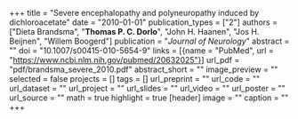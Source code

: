+++
title = "Severe encephalopathy and polyneuropathy induced by dichloroacetate"
date = "2010-01-01"
publication_types = ["2"]
authors = ["Dieta Brandsma", "**Thomas P. C. Dorlo**", "John H. Haanen", "Jos H. Beijnen", "Willem Boogerd"]
publication = "_Journal of Neurology_"
abstract = ""
doi = "10.1007/s00415-010-5654-9"
links = [{name = "PubMed", url = "https://www.ncbi.nlm.nih.gov/pubmed/20632025"}]
url_pdf = "pdf/brandsma_severe_2010.pdf"
abstract_short = ""
image_preview = ""
selected = false
projects = []
tags = []
url_preprint = ""
url_code = ""
url_dataset = ""
url_project = ""
url_slides = ""
url_video = ""
url_poster = ""
url_source = ""
math = true
highlight = true
[header]
image = ""
caption = ""
+++
